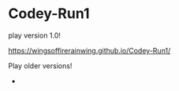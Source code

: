 # Codey-Run1
play version 1.0!

https://wingsoffirerainwing.github.io/Codey-Run1/




Play older versions!

*

